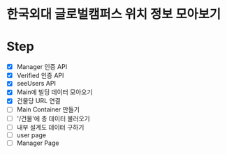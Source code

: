 # 한국외대 글로벌캠퍼스 위치 정보 모아보기

# Step
- [x] Manager 인증 API
- [x] Verified 인증 API
- [x] seeUsers API
- [x] Main에 빌딩 데이터 모아오기
- [x] 건물당 URL 연결
- [ ] Main Container 만들기
- [ ] '/건물'에 층 데이터 불러오기
- [ ] 내부 설계도 데이터 구하기
- [ ] user page
- [ ] Manager Page
